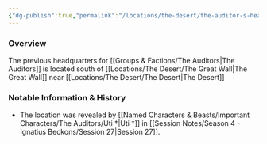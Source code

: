 ```yaml
---
{"dg-publish":true,"permalink":"/locations/the-desert/the-auditor-s-headquarters/","tags":["Undiscovered"],"updated":"2025-03-01T21:15:55.954+00:00"}
---
```



### Overview
The previous headquarters for [[Groups & Factions/The Auditors\|The Auditors]] is located south of [[Locations/The Desert/The Great Wall\|The Great Wall]] near [[Locations/The Desert/The Desert\|The Desert]]

### Notable Information & History 
- The location was revealed by [[Named Characters & Beasts/Important Characters/The Auditors/Uti †\|Uti †]] in [[Session Notes/Season 4 - Ignatius Beckons/Session 27\|Session 27]].